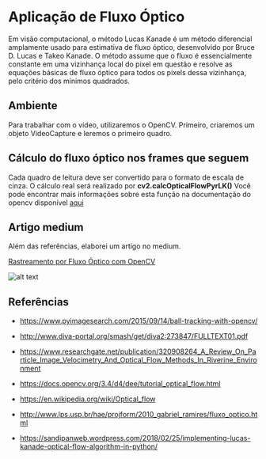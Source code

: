 # Aplicação de Fluxo Óptico

Em visão computacional, o método Lucas Kanade é um método diferencial amplamente usado para estimativa de fluxo óptico, desenvolvido por Bruce D. Lucas e Takeo Kanade. O método assume que o fluxo é essencialmente constante em uma vizinhança local do pixel em questão e resolve as equações básicas de fluxo óptico para todos os pixels dessa vizinhança, pelo critério dos mínimos quadrados.

## Ambiente

Para trabalhar com o vídeo, utilizaremos o OpenCV.
Primeiro, criaremos um objeto VideoCapture e leremos o primeiro quadro.

## Cálculo do fluxo óptico nos frames que seguem

Cada quadro de leitura deve ser convertido para o formato de escala de cinza.
O cálculo real será realizado por **cv2.calcOpticalFlowPyrLK()**
Você pode encontrar mais informações sobre esta função na documentação do opencv disponível [aqui](https://docs.opencv.org/2.4/modules/video/doc/motion_analysis_and_object_tracking.html)

## Artigo medium

Além das referências, elaborei um artigo no medium.

[Rastreamento por Fluxo Óptico com OpenCV](https://medium.com/@toni_esteves/rastreamento-por-fluxo-%C3%B3ptico-com-opencv-aa6302630f7c)


![alt text](https://cdn-images-1.medium.com/max/720/1*nD1OGLH9ZwA_pfz4nVEV_A.gif)

## Referências

* https://www.pyimagesearch.com/2015/09/14/ball-tracking-with-opencv/

* http://www.diva-portal.org/smash/get/diva2:273847/FULLTEXT01.pdf

* https://www.researchgate.net/publication/320908264_A_Review_On_Particle_Image_Velocimetry_And_Optical_Flow_Methods_In_Riverine_Environment

* https://docs.opencv.org/3.4/d4/dee/tutorial_optical_flow.html

* https://en.wikipedia.org/wiki/Optical_flow

* http://www.lps.usp.br/hae/projform/2010_gabriel_ramires/fluxo_optico.html

* https://sandipanweb.wordpress.com/2018/02/25/implementing-lucas-kanade-optical-flow-algorithm-in-python/
